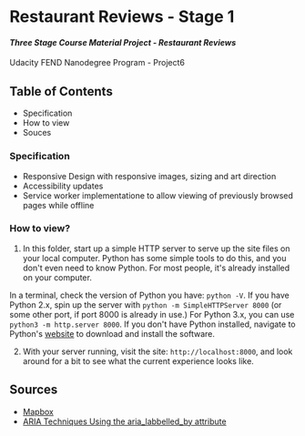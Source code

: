 # Restaurant Reviews - Stage 1

#### _Three Stage Course Material Project - Restaurant Reviews_

Udacity FEND Nanodegree Program - Project6

## Table of Contents

* Specification
* How to view
* Souces

### Specification

* Responsive Design with responsive images, sizing and art direction
* Accessibility updates
* Service worker implementatione to allow viewing of previously browsed pages while offline

### How to view?

1. In this folder, start up a simple HTTP server to serve up the site files on your local computer. Python has some simple tools to do this, and you don't even need to know Python. For most people, it's already installed on your computer. 

In a terminal, check the version of Python you have: `python -V`. If you have Python 2.x, spin up the server with `python -m SimpleHTTPServer 8000` (or some other port, if port 8000 is already in use.) For Python 3.x, you can use `python3 -m http.server 8000`. If you don't have Python installed, navigate to Python's [website](https://www.python.org/) to download and install the software.

2. With your server running, visit the site: `http://localhost:8000`, and look around for a bit to see what the current experience looks like.


## Sources

* [Mapbox](https://www.mapbox.com/)
* [ARIA Techniques Using the aria_labbelled_by attribute](https://developer.mozilla.org/en-US/docs/Web/Accessibility/ARIA/ARIA_Techniques/)




